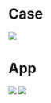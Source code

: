 <h1>Case</h1>
<img src="https://github.com/rbdikmen/React_Todo-App_First_Case_HW1/blob/main/screenshots/ss1.png"/>
<h1>App</h1>
<img src="https://github.com/rbdikmen/React_Todo-App_First_Case_HW1/blob/main/screenshots/ss.png"/>
<img src="https://github.com/rbdikmen/React_Todo-App_First_Case_HW1/blob/main/screenshots/ss2.png"/>
